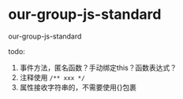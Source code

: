 # our-group-js-standard
our-group-js-standard

todo:
1. 事件方法，匿名函数？手动绑定this？函数表达式？
2. 注释使用 `/** xxx */`
3. 属性接收字符串的，不需要使用{}包裹
